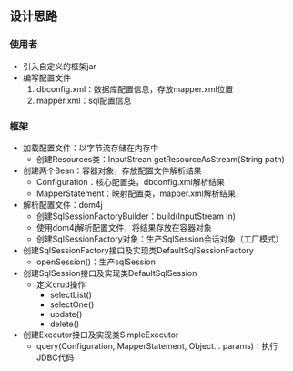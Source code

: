## 设计思路

### 使用者

- 引入自定义的框架jar
- 编写配置文件
  1. dbconfig.xml：数据库配置信息，存放mapper.xml位置
  2. mapper.xml：sql配置信息

### 框架

- 加载配置文件：以字节流存储在内存中
  - 创建Resources类：InputStrean getResourceAsStream(String path)
- 创建两个Bean：容器对象，存放配置文件解析结果
  - Configuration：核心配置类，dbconfig.xml解析结果
  - MapperStatement：映射配置类，mapper.xml解析结果
- 解析配置文件：dom4j
  - 创建SqlSessionFactoryBuilder：build(InputStream in)
  - 使用dom4j解析配置文件，将结果存放在容器对象
  - 创建SqlSessionFactory对象：生产SqlSession会话对象（工厂模式）
- 创建SqlSessionFactory接口及实现类DefaultSqlSessionFactory
  - openSession()：生产sqlSession
- 创建SqlSession接口及实现类DefaultSqlSession
  - 定义crud操作
    - selectList()
    - selectOne()
    - update()
    - delete()
- 创建Executor接口及实现类SimpleExecutor
  - query(Configuration, MapperStatement, Object... params)：执行JDBC代码
